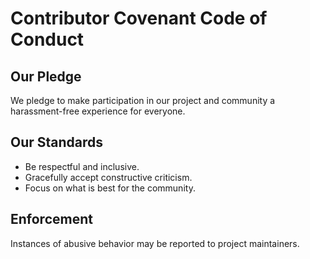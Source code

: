 # Contributor Covenant Code of Conduct

## Our Pledge
We pledge to make participation in our project and community a harassment-free experience for everyone.

## Our Standards
- Be respectful and inclusive.
- Gracefully accept constructive criticism.
- Focus on what is best for the community.

## Enforcement
Instances of abusive behavior may be reported to project maintainers.
